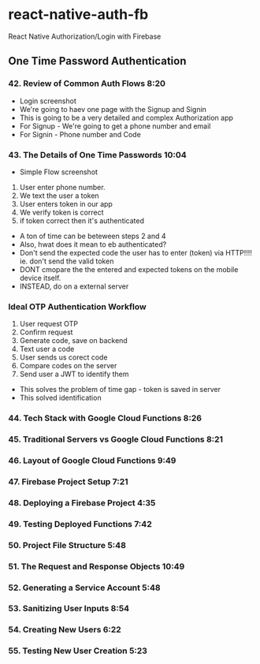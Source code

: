 # react-native-auth-fb
React Native Authorization/Login with Firebase

## One Time Password Authentication

### 42. Review of Common Auth Flows 8:20

* Login screenshot
* We're going to haev one page with the Signup and Signin
* This is going to be a very detailed and complex Authorization app
* For Signup - We're going to get a phone number and email
* For Signin - Phone number and Code

### 43. The Details of One Time Passwords 10:04

* Simple Flow screenshot

1. User enter phone number.
2. We text the user a token
3. User enters token in our app
4. We verify token is correct
5. if token correct then it's authenticated

* A ton of time can be beteween steps 2 and 4
* Also, hwat does it mean to eb authenticated?
* Don't send the expected code the user has to enter (token) via HTTP!!!! ie. don't send the valid token
* DONT cmopare the the entered and expected tokens on the mobile device itself.
* INSTEAD, do on a external server

### Ideal OTP Authentication Workflow

1. User request OTP
2. Confirm request
3. Generate code, save on backend
4. Text user a code
5. User sends us corect code
6. Compare codes on the server
7. Send user a JWT to identify them

* This solves the problem of time gap - token is saved in server
* This solved identification

### 44. Tech Stack with Google Cloud Functions 8:26





### 45. Traditional Servers vs Google Cloud Functions 8:21
### 46. Layout of Google Cloud Functions 9:49
### 47. Firebase Project Setup 7:21
### 48. Deploying a Firebase Project 4:35
### 49. Testing Deployed Functions 7:42
### 50. Project File Structure 5:48
### 51. The Request and Response Objects 10:49
### 52. Generating a Service Account 5:48
### 53. Sanitizing User Inputs 8:54
### 54. Creating New Users 6:22
### 55. Testing New User Creation 5:23
